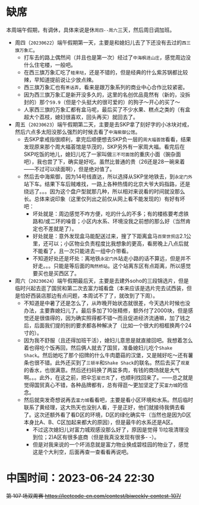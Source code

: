 
# 缺席

本周端午假期，有调休，具体来说是休`周四--周六`三天，然后周日调加班。
- 周四（`20230622`）端午假期第一天，主要是和媳妇儿去了下还没有去过的`西三旗万象汇`。
  * 打车去的路上偶然间（并且也是第一次）经过了`中海枫涟山庄`，感觉周边没什么住宅楼，一般吧。
  * 在西三旗万象汇吃了`蛙来哒`，还是不错的，但是经典的什么紫苏锅都比较辣，早知道提前说让少放点辣。
  * 西三旗万象汇也有`茶话弄`，看来是跟万象系列的商业中心合作比较紧密。
  * 因为西三旗万象汇是新开没多久的，这里的名创优品竟然有（新的，没拆封的）那个`59.9`（但是个头挺大的很可爱的）的狗子～开心的买了～
  * 人家西三旗的万象汇都有盒马呢，最后买了不少水果、糕点之类的（有盒超大个荔枝，媳妇很喜欢，回头再买）就回去了。
- 周五（`20230623`）端午假期第二天，主要是去SKP拿了刻好字的小冰块对戒，然后六点多太阳没那么强烈的时候去看了`中海紫御公馆`。
  * 去SKP拿戒指很顺利，拿完后顺便想去SKP负一层的`周大福荟馆`看看，结果发现原来那个周大福荟馆是华茂的，SKP另外有一家周大福。看完后在SKP吃饭的地儿，媳妇儿吃了一家叫做`三不可面馆`的重庆小面（豌杂面吧），我也尝了下，确实是好吃。虽然比普通的贵（26还是28一碗来着——不过可以续面啊），但是绝对值了。
  * 然后去中海紫御，因为14号线直达，所以选择从SKP坐地铁去，到`永定门外`站下车。结果下车后贼难找，一路上各种热情的北京大爷大妈指路，还是绕远了。。。因为这个盘户型就那几种，所以相对来说看的时间就没那么长。总体来说印象（这里仅列出之前仅从网上看不能发现的）有好有坏吧：
    + 坏处就是：周边感觉不咋方便，吃的什么的不多；有的楼栋要考虑铁路和/或二环的噪音；小区内水系、环境没我之前想的那么好（当然肯定也不差就是了）。
    + 好处就是：意外发现盒马能配送过来，搜了下距离盒马`百荣世贸店`2.1公里，还可以；小区物业负责程度比我想象的更高，看房晚上八点后就不能看了，且一次只能进去一组中介带看。
    + 不知道好处还是坏处：离地铁`永定门外`站走小路的话不算远，但是并不好走。。。只能是等后面的`陶然桥站`。这个站离东区有点距离，所以感觉要买也是买西区了。
- 周六（`20230624`）端午假期最后天，主要是去建外soho的三段锦选片，但是临时兴起去逛了国贸和第二次去富力城看盘（本来应该是选片完去试西装，但是恰好西装店那边有点问题，本周试不了了，就改到了下周）。
  * 不知道是中暑了还是怎么了，从昨晚开始状态就很差，今天选片时候也没办法，主要靠媳妇儿了。最后多加了10张精修，额外付了2000块，但是感觉还是很值得的，因为确实照得都不错～而且促进经济流通嘛，加了钱之后，后面我们提的别的要求都各种解决了（比如一个很大的相框换两个24寸的）。
  * 因为我不舒服（且还得加班干活），媳妇儿意思是就直接回吧。我想着怎么着也得吃个饭再回，然后俩人就去了国贸，准备媳妇儿吃个`Shake Shack`。然后她吃了那个招牌的什么牛肉蘑菇的汉堡，又是贼好吃～还有薯条也很不错。此外还买到了`三顿半`和`Shake Shack`的联名。然后去买了`观夏`的香水，也很满意。然后还扫码换了两盆多肉，有钱的商场就是大气啊。。。此外，在这之前，把伞忘`星巴克`了，也顺利找回来了。——总之就是觉得国贸真心不错，各种品牌都有，总有得逛～更加坚定了买`富力城`的信念。
  * 然后就突发奇想说再去`富力城`看看吧，主要是看小区环境和水系。然后临时联系了黄经理，这大热天也没别人看，于是正好，他们就接待我俩去看了。这次还额外看了看D区的环境，D区的绿化确实牛（当然也是因为D区本身比A、B、C区加起来都大的原因），但是最牛的水系还是A区。
    + 不过这次媳妇儿对富力城观感没那么好了，原因是觉得 1)垃圾清理没到位；2)A区有很多底商（但是我真没发现有很多- -）。
    + 但是对我来说的一个坏消息就是富力物业换成碧桂园的物业了，感觉这是个大利空，后面再查一查看看再说吧。

# 中国时间：2023-06-24 22:30

~~第 107 场双周赛 https://leetcode-cn.com/contest/biweekly-contest-107/~~
